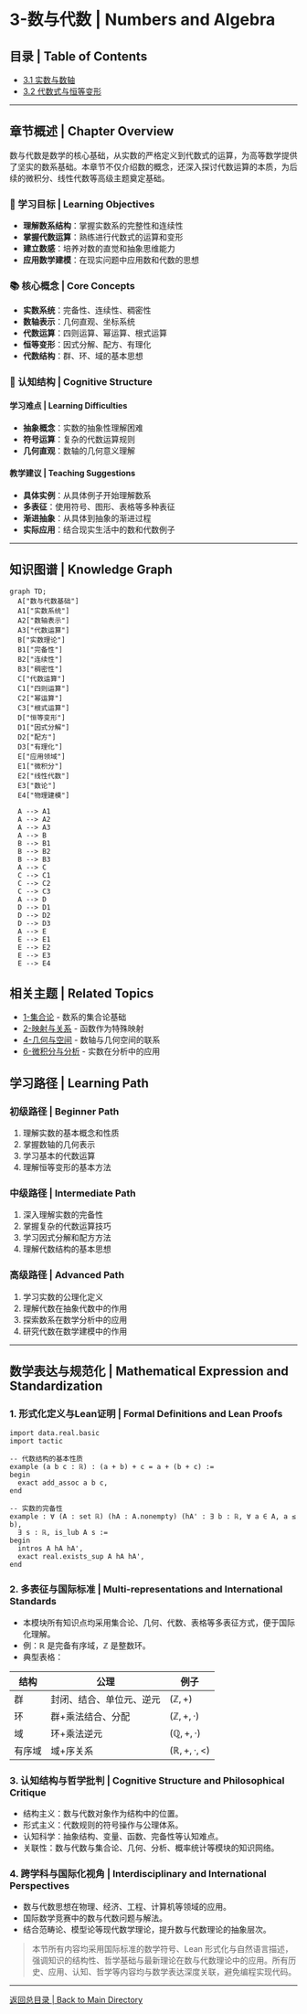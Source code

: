 # 3-数与代数 | Numbers and Algebra

## 目录 | Table of Contents

- [3.1 实数与数轴](./3.1-实数与数轴.md)
- [3.2 代数式与恒等变形](./3.2-代数式与恒等变形.md)

---

## 章节概述 | Chapter Overview

数与代数是数学的核心基础，从实数的严格定义到代数式的运算，为高等数学提供了坚实的数系基础。本章节不仅介绍数的概念，还深入探讨代数运算的本质，为后续的微积分、线性代数等高级主题奠定基础。

### 🎯 学习目标 | Learning Objectives

- **理解数系结构**：掌握实数系的完整性和连续性
- **掌握代数运算**：熟练进行代数式的运算和变形
- **建立数感**：培养对数的直觉和抽象思维能力
- **应用数学建模**：在现实问题中应用数和代数的思想

### 📚 核心概念 | Core Concepts

- **实数系统**：完备性、连续性、稠密性
- **数轴表示**：几何直观、坐标系统
- **代数运算**：四则运算、幂运算、根式运算
- **恒等变形**：因式分解、配方、有理化
- **代数结构**：群、环、域的基本思想

### 🧠 认知结构 | Cognitive Structure

#### 学习难点 | Learning Difficulties

- **抽象概念**：实数的抽象性理解困难
- **符号运算**：复杂的代数运算规则
- **几何直观**：数轴的几何意义理解

#### 教学建议 | Teaching Suggestions

- **具体实例**：从具体例子开始理解数系
- **多表征**：使用符号、图形、表格等多种表征
- **渐进抽象**：从具体到抽象的渐进过程
- **实际应用**：结合现实生活中的数和代数例子

---

## 知识图谱 | Knowledge Graph

```mermaid
graph TD;
  A["数与代数基础"]
  A1["实数系统"]
  A2["数轴表示"]
  A3["代数运算"]
  B["实数理论"]
  B1["完备性"]
  B2["连续性"]
  B3["稠密性"]
  C["代数运算"]
  C1["四则运算"]
  C2["幂运算"]
  C3["根式运算"]
  D["恒等变形"]
  D1["因式分解"]
  D2["配方"]
  D3["有理化"]
  E["应用领域"]
  E1["微积分"]
  E2["线性代数"]
  E3["数论"]
  E4["物理建模"]
  
  A --> A1
  A --> A2
  A --> A3
  A --> B
  B --> B1
  B --> B2
  B --> B3
  A --> C
  C --> C1
  C --> C2
  C --> C3
  A --> D
  D --> D1
  D --> D2
  D --> D3
  A --> E
  E --> E1
  E --> E2
  E --> E3
  E --> E4
```

## 相关主题 | Related Topics

- [1-集合论](../1-集合论/README.md) - 数系的集合论基础
- [2-映射与关系](../2-映射与关系/README.md) - 函数作为特殊映射
- [4-几何与空间](../4-几何与空间/README.md) - 数轴与几何空间的联系
- [6-微积分与分析](../6-微积分与分析/README.md) - 实数在分析中的应用

## 学习路径 | Learning Path

### 初级路径 | Beginner Path

1. 理解实数的基本概念和性质
2. 掌握数轴的几何表示
3. 学习基本的代数运算
4. 理解恒等变形的基本方法

### 中级路径 | Intermediate Path

1. 深入理解实数的完备性
2. 掌握复杂的代数运算技巧
3. 学习因式分解和配方方法
4. 理解代数结构的基本思想

### 高级路径 | Advanced Path

1. 学习实数的公理化定义
2. 理解代数在抽象代数中的作用
3. 探索数系在数学分析中的应用
4. 研究代数在数学建模中的作用

---

## 数学表达与规范化 | Mathematical Expression and Standardization

### 1. 形式化定义与Lean证明 | Formal Definitions and Lean Proofs

```lean
import data.real.basic
import tactic

-- 代数结构的基本性质
example (a b c : ℝ) : (a + b) + c = a + (b + c) :=
begin
  exact add_assoc a b c,
end

-- 实数的完备性
example : ∀ (A : set ℝ) (hA : A.nonempty) (hA' : ∃ b : ℝ, ∀ a ∈ A, a ≤ b),
  ∃ s : ℝ, is_lub A s :=
begin
  intros A hA hA',
  exact real.exists_sup A hA hA',
end
```

### 2. 多表征与国际标准 | Multi-representations and International Standards

- 本模块所有知识点均采用集合论、几何、代数、表格等多表征方式，便于国际化理解。
- 例：$\mathbb{R}$ 是完备有序域，$\mathbb{Z}$ 是整数环。
- 典型表格：

| 结构 | 公理 | 例子 |
|------|------|------|
| 群 | 封闭、结合、单位元、逆元 | $(\mathbb{Z}, +)$ |
| 环 | 群+乘法结合、分配 | $(\mathbb{Z}, +, \cdot)$ |
| 域 | 环+乘法逆元 | $(\mathbb{Q}, +, \cdot)$ |
| 有序域 | 域+序关系 | $(\mathbb{R}, +, \cdot, <)$ |

### 3. 认知结构与哲学批判 | Cognitive Structure and Philosophical Critique

- 结构主义：数与代数对象作为结构中的位置。
- 形式主义：代数规则的符号操作与公理体系。
- 认知科学：抽象结构、变量、函数、完备性等认知难点。
- 关联性：数与代数与集合论、几何、分析、概率统计等模块的知识网络。

### 4. 跨学科与国际化视角 | Interdisciplinary and International Perspectives

- 数与代数思想在物理、经济、工程、计算机等领域的应用。
- 国际数学竞赛中的数与代数问题与解法。
- 结合范畴论、模型论等现代数学理论，提升数与代数理论的抽象层次。

> 本节所有内容均采用国际标准的数学符号、Lean 形式化与自然语言描述，强调知识的结构性、哲学基础与最新理论在数与代数理论中的应用。所有历史、应用、认知、哲学等内容均与数学表达深度关联，避免编程实现代码。

---

[返回总目录 | Back to Main Directory](../README.md)
